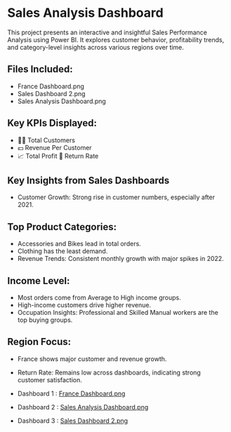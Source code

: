 # Sales Analysis Dashboard
This project presents an interactive and insightful Sales Performance Analysis using Power BI. It explores customer behavior, profitability trends, and category-level insights across various regions over time.
##  Files Included:
- France Dashboard.png
- Sales Dashboard 2.png
- Sales Analysis Dashboard.png

## Key KPIs Displayed:
- 🧍‍♂️ Total Customers
- 💵 Revenue Per Customer
- 📈 Total Profit
🔁 Return Rate
## Key Insights from Sales Dashboards
- Customer Growth: Strong rise in customer numbers, especially after 2021.
## Top Product Categories:
- Accessories and Bikes lead in total orders.
- Clothing has the least demand.
- Revenue Trends: Consistent monthly growth with major spikes in 2022.
## Income Level:
- Most orders come from Average to High income groups.
- High-income customers drive higher revenue.
- Occupation Insights: Professional and Skilled Manual workers are the top buying groups.
## Region Focus:
- France shows major customer and revenue growth.
- Return Rate: Remains low across dashboards, indicating strong customer satisfaction.

- Dashboard 1 : [France Dashboard.png](https://github.com/unezakhan23/Sales-Analysis-Dashboard/blob/main/France%20Dashboard.png)
- Dashboard 2 : [Sales Analysis Dashboard.png](https://github.com/unezakhan23/Sales-Analysis-Dashboard/blob/main/Sales%20Analysis%20Dashboard.png)
- Dashboard 3 : [Sales Dashboard 2.png](https://github.com/unezakhan23/Sales-Analysis-Dashboard/blob/main/Sales%20Dashboard%202.png)

